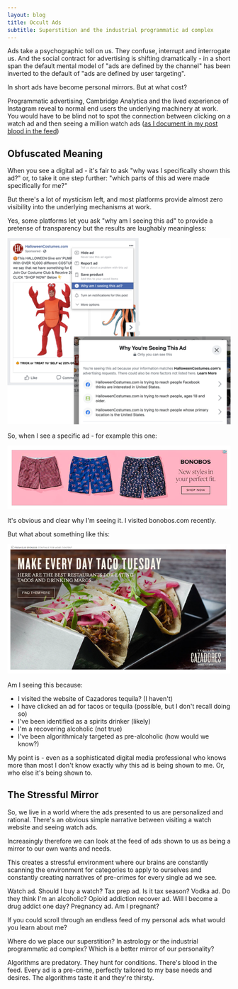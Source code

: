 ```yaml
---
layout: blog
title: Occult Ads
subtitle: Superstition and the industrial programmatic ad complex
---
```


Ads take a psychographic toll on us. They confuse, interrupt and interrogate us. And the social contract for advertising is shifting dramatically - in a short span the default mental model of "ads are defined by the channel" has been inverted to the default of "ads are defined by user targeting".

In short ads have become personal mirrors. But at what cost?

Programmatic advertising, Cambridge Analytica and the lived experience of Instagram reveal to normal end users the underlying machinery at work. You would have to be blind not to spot the connection between clicking on a watch ad and then seeing a million watch ads ([as I document in my post blood in the feed](https://tomcritchlow.com/2019/06/06/blood-in-the-feed/))

## Obfuscated Meaning

When you see a digital ad - it's fair to ask "why was I specifically shown this ad?" or, to take it one step further: "which parts of this ad were made specifically for me?"

But there's a lot of mysticism left, and most platforms provide almost zero visibility into the underlying mechanisms at work.

Yes, some platforms let you ask "why am I seeing this ad" to provide a pretense of transparency but the results are laughably meaningless:

![](/images/fbadobfuscation.png)

So, when I see a specific ad - for example this one:

![](/images/bonobosad.png)

It's obvious and clear why I'm seeing it. I visited bonobos.com recently.

But what about something like this:

![](/images/margsad.png)

Am I seeing this because:

- I visited the website of Cazadores tequila? (I haven't)
- I have clicked an ad for tacos or tequila (possible, but I don't recall doing so)
- I've been identified as a spirits drinker (likely)
- I'm a recovering alcoholic (not true)
- I've been algorithmicaly targeted as pre-alcoholic (how would we know?)

My point is - even as a sophisticated digital media professional who knows more than most I don't know exactly why this ad is being shown to me. Or, who else it's being shown to.

## The Stressful Mirror

So, we live in a world where the ads presented to us are personalized and rational. There's an obvious simple narrative between visiting a watch website and seeing watch ads.

Increasingly therefore we can look at the feed of ads shown to us as being a mirror to our own wants and needs.

This creates a stressful environment where our brains are constantly scanning the environment for categories to apply to ourselves and constantly creating narratives of pre-crimes for every single ad we see.

Watch ad. Should I buy a watch?
Tax prep ad. Is it tax season?
Vodka ad. Do they think I'm an alcoholic?
Opioid addiction recover ad. Will I become a drug addict one day?
Pregnancy ad. Am I pregnant?

If you could scroll through an endless feed of my personal ads what would you learn about me?

Where do we place our superstition? In astrology or the industrial programmatic ad complex? Which is a better mirror of our personality?

Algorithms are predatory. They hunt for conditions. There's blood in the feed. Every ad is a pre-crime, perfectly tailored to my base needs and desires. The algorithms taste it and they're thirsty.